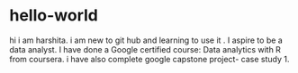 # hello-world

hi i am harshita. i am new to git hub and learning to use it . I aspire to be a data analyst. I have done a Google certified course: Data analytics with R from coursera. i have also complete google capstone project- case study 1.
